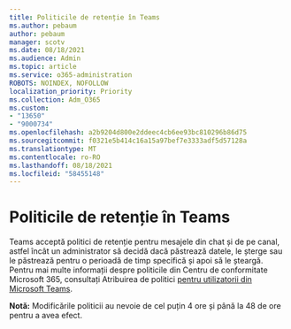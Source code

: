 ```yaml
---
title: Politicile de retenție în Teams
ms.author: pebaum
author: pebaum
manager: scotv
ms.date: 08/18/2021
ms.audience: Admin
ms.topic: article
ms.service: o365-administration
ROBOTS: NOINDEX, NOFOLLOW
localization_priority: Priority
ms.collection: Adm_O365
ms.custom:
- "13650"
- "9000734"
ms.openlocfilehash: a2b9204d800e2ddeec4cb6ee93bc810296b86d75
ms.sourcegitcommit: f0321e5b414c16a15a97bef7e3333adf5d57128a
ms.translationtype: MT
ms.contentlocale: ro-RO
ms.lasthandoff: 08/18/2021
ms.locfileid: "58455148"
---
```

# <a name="retention-policies-in-teams"></a>Politicile de retenție în Teams

Teams acceptă politici [](https://docs.microsoft.com/microsoftteams/retention-policies) de retenție pentru mesajele din chat și de pe canal, astfel încât un administrator să decidă dacă păstrează datele, le șterge sau le păstrează pentru o perioadă de timp specifică și apoi să le șteargă. Pentru mai multe informații despre politicile din Centru de conformitate Microsoft 365, consultați Atribuirea de politici [pentru utilizatorii din Microsoft Teams](https://docs.microsoft.com/microsoftteams/assign-policies).

**Notă:** Modificările politicii au nevoie de cel puțin 4 ore și până la 48 de ore pentru a avea efect.